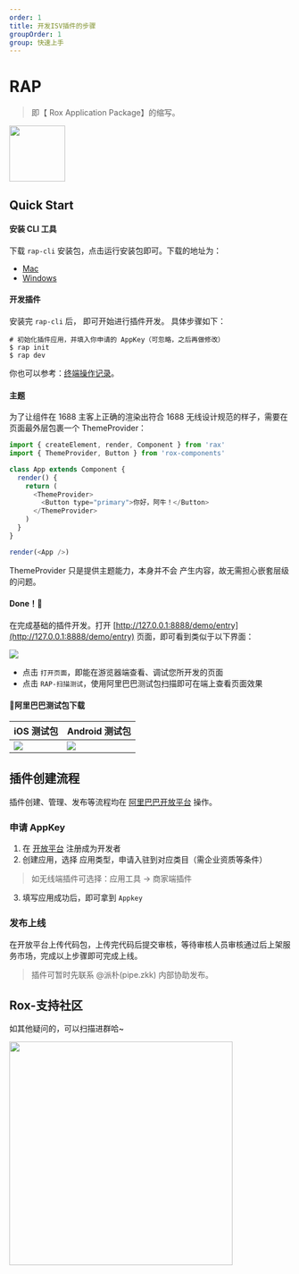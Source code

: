 ```yaml
---
order: 1
title: 开发ISV插件的步骤
groupOrder: 1
group: 快速上手
---
```


# RAP

> 即【 Rox Application Package】的缩写。

<img src="https://img.alicdn.com/tfs/TB1ddy.m1uSBuNjSsziXXbq8pXa-685-595.png" width = "100" />

## Quick Start

#### 安装 CLI 工具

下载 `rap-cli` 安装包，点击运行安装包即可。下载的地址为：
* [Mac](http://rap-package.oss-cn-beijing.aliyuncs.com/rap.pkg)
* [Windows](http://rap-package.oss-cn-beijing.aliyuncs.com/rap.msi)

#### 开发插件

安装完 `rap-cli` 后， 即可开始进行插件开发。 具体步骤如下：

```
# 初始化插件应用，并填入你申请的 AppKey（可忽略，之后再做修改）
$ rap init
$ rap dev
```

你也可以参考：[终端操作记录](https://asciinema.org/a/CnJg7kGxSugNysECVwRdNdudC)。

#### 主题

为了让组件在 1688 主客上正确的渲染出符合 1688 无线设计规范的样子，需要在页面最外层包裹一个 ThemeProvider：

```js
import { createElement, render, Component } from 'rax'
import { ThemeProvider, Button } from 'rox-components'

class App extends Component {
  render() {
    return (
      <ThemeProvider>
        <Button type="primary">你好，阿牛！</Button>
      </ThemeProvider>
    )
  }
}

render(<App />)
```

ThemeProvider 只是提供主题能力，本身并不会 产生内容，故无需担心嵌套层级的问题。

#### Done！🎉

在完成基础的插件开发。打开 [http://127.0.0.1:8888/demo/entry](http://127.0.0.1:8888/demo/entry) 页面，即可看到类似于以下界面：

![](https://img.alicdn.com/tfs/TB1592LoTtYBeNjy1XdXXXXyVXa-2038-390.png)

* 点击 `打开页面`，即能在游览器端查看、调试您所开发的页面
* 点击 `RAP-扫描测试`，使用阿里巴巴测试包扫描即可在端上查看页面效果

#### 阿里巴巴测试包下载

| iOS 测试包 | Android 测试包 |
| --- | --- |
| ![](https://img.alicdn.com/tfs/TB1FebVoHSYBuNjSspfXXcZCpXa-280-280.png) | ![](https://gw.alicdn.com/tfs/TB14WHNoQCWBuNjy0FaXXXUlXXa-280-280.png) |

## 插件创建流程

插件创建、管理、发布等流程均在 [阿里巴巴开放平台](https://open.1688.com/) 操作。

### 申请 AppKey

1. 在 [开放平台](https://open.1688.com/) 注册成为开发者
2. 创建应用，选择 应用类型，申请入驻到对应类目（需企业资质等条件）
> 如无线端插件可选择：应用工具 -> 商家端插件

3. 填写应用成功后，即可拿到 `Appkey`


### 发布上线

在开放平台上传代码包，上传完代码后提交审核，等待审核人员审核通过后上架服务市场，完成以上步骤即可完成上线。


> 插件可暂时先联系 @派朴(pipe.zkk) 内部协助发布。


## Rox-支持社区

如其他疑问的，可以扫描进群哈~

<img src="//img.alicdn.com/tfs/TB1CecNowmTBuNjy1XbXXaMrVXa-1242-1602.jpg" style="width: 400px;">
<!-- ![](https://img.alicdn.com/tfs/TB1CecNowmTBuNjy1XbXXaMrVXa-1242-1602.jpg) -->

